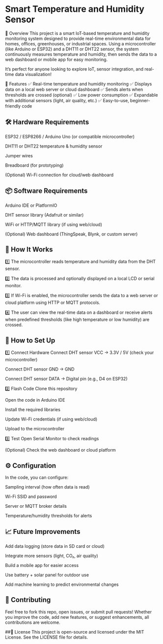 # Smart Temperature and Humidity Sensor
🌟 Overview
This project is a smart IoT-based temperature and humidity monitoring system designed to provide real-time environmental data for homes, offices, greenhouses, or industrial spaces. Using a microcontroller (like Arduino or ESP32) and a DHT11 or DHT22 sensor, the system continuously measures temperature and humidity, then sends the data to a web dashboard or mobile app for easy monitoring.

It’s perfect for anyone looking to explore IoT, sensor integration, and real-time data visualization!

🚀 Features
✅ Real-time temperature and humidity monitoring
✅ Displays data on a local web server or cloud dashboard
✅ Sends alerts when thresholds are crossed (optional)
✅ Low power consumption
✅ Expandable with additional sensors (light, air quality, etc.)
✅ Easy-to-use, beginner-friendly code

## 🛠️ Hardware Requirements
ESP32 / ESP8266 / Arduino Uno (or compatible microcontroller)

DHT11 or DHT22 temperature & humidity sensor

Jumper wires

Breadboard (for prototyping)

(Optional) Wi-Fi connection for cloud/web dashboard

## 📦 Software Requirements
Arduino IDE or PlatformIO

DHT sensor library (Adafruit or similar)

WiFi or HTTP/MQTT library (if using web/cloud)

(Optional) Web dashboard (ThingSpeak, Blynk, or custom server)

## 🔌 How It Works
1️⃣ The microcontroller reads temperature and humidity data from the DHT sensor.

2️⃣ The data is processed and optionally displayed on a local LCD or serial monitor.

3️⃣ If Wi-Fi is enabled, the microcontroller sends the data to a web server or cloud platform using HTTP or MQTT protocols.

4️⃣ The user can view the real-time data on a dashboard or receive alerts when predefined thresholds (like high temperature or low humidity) are crossed.

## 🧩 How to Set Up
1️⃣ Connect Hardware
Connect DHT sensor VCC → 3.3V / 5V (check your microcontroller)

Connect DHT sensor GND → GND

Connect DHT sensor DATA → Digital pin (e.g., D4 on ESP32)

2️⃣ Flash Code
Clone this repository

Open the code in Arduino IDE

Install the required libraries

Update Wi-Fi credentials (if using web/cloud)

Upload to the microcontroller

3️⃣ Test
Open Serial Monitor to check readings

(Optional) Check the web dashboard or cloud platform

## ⚙️ Configuration
In the code, you can configure:

Sampling interval (how often data is read)

Wi-Fi SSID and password

Server or MQTT broker details

Temperature/humidity thresholds for alerts

## 📈 Future Improvements
Add data logging (store data in SD card or cloud)

Integrate more sensors (light, CO₂, air quality)

Build a mobile app for easier access

Use battery + solar panel for outdoor use

Add machine learning to predict environmental changes

## 🤝 Contributing
Feel free to fork this repo, open issues, or submit pull requests! Whether you improve the code, add new features, or suggest enhancements, all contributions are welcome.

##📄 License
This project is open-source and licensed under the MIT License. See the LICENSE file for details.
